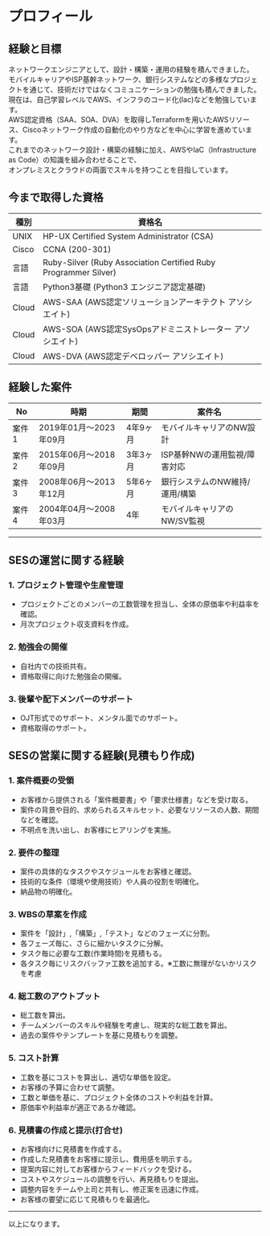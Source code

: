 # プロフィール

## 経験と目標
ネットワークエンジニアとして、設計・構築・運用の経験を積んできました。  
モバイルキャリアやISP基幹ネットワーク、銀行システムなどの多様なプロジェクトを通じて、技術だけではなくコミュニケーションの勉強も積んできました。  
現在は、自己学習レベルでAWS、インフラのコード化(Iac)などを勉強しています。  
AWS認定資格（SAA、SOA、DVA）を取得しTerraformを用いたAWSリソース、Ciscoネットワーク作成の自動化のやり方などを中心に学習を進めています。  
これまでのネットワーク設計・構築の経験に加え、AWSやIaC（Infrastructure as Code）の知識を組み合わせることで、  
オンプレミスとクラウドの両面でスキルを持つことを目指しています。

## 今まで取得した資格

| 種別  | 資格名                                                       |
|-------|--------------------------------------------------------------|
| UNIX  | HP-UX Certified System Administrator (CSA)                   |
| Cisco | CCNA (200-301)                                               |
| 言語  | Ruby-Silver (Ruby Association Certified Ruby Programmer Silver) |
| 言語  | Python3基礎 (Python3 エンジニア認定基礎)                         |
| Cloud | AWS-SAA (AWS認定ソリューションアーキテクト アソシエイト)       |
| Cloud | AWS-SOA (AWS認定SysOpsアドミニストレーター アソシエイト)      |
| Cloud | AWS-DVA (AWS認定デベロッパー アソシエイト)                   |

## 経験した案件

| No   | 時期                  | 期間    | 案件名                           |
|------|-------------------------|---------|-------------------------------------------|
| 案件1 | 2019年01月～2023年09月 | 4年9ヶ月 | モバイルキャリアのNW設計           |
| 案件2 | 2015年06月～2018年09月 | 3年3ヶ月 | ISP基幹NWの運用監視/障害対応        |
| 案件3 | 2008年06月～2013年12月 | 5年6ヶ月 | 銀行システムのNW維持/運用/構築      |
| 案件4 | 2004年04月～2008年03月 | 4年  　 | モバイルキャリアのNW/SV監視             |

---

## SESの運営に関する経験

### 1. **プロジェクト管理や生産管理**
  - プロジェクトごとのメンバーの工数管理を担当し、全体の原価率や利益率を確認。
  - 月次プロジェクト収支資料を作成。

### 2. **勉強会の開催**
  - 自社内での技術共有。
  - 資格取得に向けた勉強会の開催。

### 3. **後輩や配下メンバーのサポート**
  - OJT形式でのサポート、メンタル面でのサポート。
  - 資格取得のサポート。


## SESの営業に関する経験(見積もり作成)

### 1. **案件概要の受領**
  - お客様から提供される「案件概要書」や「要求仕様書」などを受け取る。
  - 案件の背景や目的、求められるスキルセット、必要なリソースの人数、期間などを確認。
  - 不明点を洗い出し、お客様にヒアリングを実施。

### 2. **要件の整理**
  - 案件の具体的なタスクやスケジュールをお客様と確認。
  - 技術的な条件（環境や使用技術）や人員の役割を明確化。
  - 納品物の明確化。

### 3. **WBSの草案を作成**
  - 案件を「設計」,「構築」,「テスト」などのフェーズに分割。
  - 各フェーズ毎に、さらに細かいタスクに分解。
  - タスク毎に必要な工数(作業時間)を見積もる。
  - 各タスク毎にリスクバッファ工数を追加する。※工数に無理がないかリスクを考慮

### 4. **総工数のアウトプット**
  - 総工数を算出。
  - チームメンバーのスキルや経験を考慮し、現実的な総工数を算出。
  - 過去の案件やテンプレートを基に見積もりを調整。

### 5. **コスト計算**
  - 工数を基にコストを算出し、適切な単価を設定。
  - お客様の予算に合わせて調整。
  - 工数と単価を基に、プロジェクト全体のコストや利益を計算。
  - 原価率や利益率が適正であるか確認。

### 6. **見積書の作成と提示(打合せ)**
  - お客様向けに見積書を作成する。
  - 作成した見積書をお客様に提示し、費用感を明示する。
  - 提案内容に対してお客様からフィードバックを受ける。
  - コストやスケジュールの調整を行い、再見積もりを提出。
  - 調整内容をチームや上司と共有し、修正案を迅速に作成。
  - お客様の要望に応じて見積もりを最適化。

---
以上になります。
